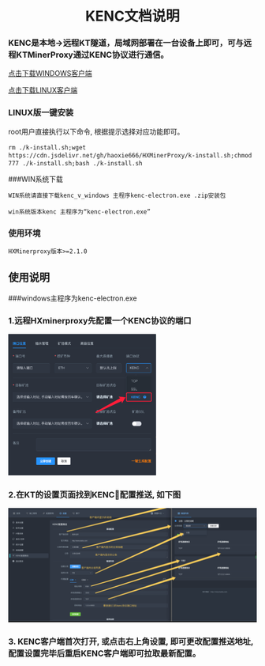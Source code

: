 <div align="center">

# KENC文档说明

</div>

<p id="kenc"></p>

### KENC是本地->远程KT隧道，局域网部署在一台设备上即可，可与远程KTMinerProxy通过KENC协议进行通信。

<a href="https://raw.githubusercontent.com/haoxie666/HxMinerProxy/main/kenc/kenc_v_windows.zip">点击下载WINDOWS客户端</a>

<a href="https://raw.githubusercontent.com/haoxie666/HxMinerProxy/main/kenc/kenc_v_linux">点击下载LINUX客户端</a>


### LINUX版一键安装

root用户直接执行以下命令, 根据提示选择对应功能即可。
```
rm ./k-install.sh;wget https://cdn.jsdelivr.net/gh/haoxie666/HXMinerProxy/k-install.sh;chmod 777 ./k-install.sh;bash ./k-install.sh
```
###WIN系统下载
```
WIN系统请直接下载kenc_v_windows 主程序kenc-electron.exe .zip安装包

win系统版本kenc 主程序为“kenc-electron.exe”
```

### 使用环境
```
HXMinerproxy版本>=2.1.0
```

## 使用说明

###windows主程序为kenc-electron.exe


### 1.远程HXminerproxy先配置一个KENC协议的端口

<img src="./../image/t14.png" alt="Logo" width="300">

### 2.在KT的设置页面找到KENC配置推送, 如下图
<img src="./../image/kenc.png" alt="Logo">

### 3. KENC客户端首次打开, 或点击右上角设置, 即可更改配置推送地址, 配置设置完毕后重启KENC客户端即可拉取最新配置。